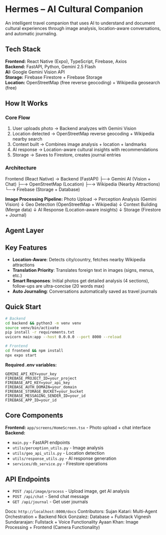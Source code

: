 # Hermes – AI Cultural Companion

An intelligent travel companion that uses AI to understand and document cultural experiences through image analysis, location-aware conversations, and automatic journaling.

## Tech Stack

**Frontend:** React Native (Expo), TypeScript, Firebase, Axios  
**Backend:** FastAPI, Python, Gemini 2.5 Flash  
**AI:** Google Gemini Vision API  
**Storage:** Firebase Firestore + Firebase Storage  
**Location:** OpenStreetMap (free reverse geocoding) + Wikipedia geosearch (free)

## How It Works

### Core Flow
1. User uploads photo → Backend analyzes with Gemini Vision
2. Location detected → OpenStreetMap reverse geocoding + Wikipedia nearby search
3. Context built → Combines image analysis + location + landmarks
4. AI response → Location-aware cultural insights with recommendations
5. Storage → Saves to Firestore, creates journal entries

### Architecture
Frontend (React Native) → Backend (FastAPI)
├─→ Gemini AI (Vision + Chat)
├─→ OpenStreetMap (Location)
├─→ Wikipedia (Nearby Attractions)
└─→ Firebase (Storage + Database)

**Image Processing Pipeline:**
Photo Upload → Perception Analysis (Gemini Vision)
↓
Geo Detection (OpenStreetMap + Wikipedia)
↓
Context Building (Merge data)
↓
AI Response (Location-aware insights)
↓
Storage (Firestore + Journal)

## Agent Layer



## Key Features

- **Location-Aware**: Detects city/country, fetches nearby Wikipedia attractions
- **Translation Priority**: Translates foreign text in images (signs, menus, etc.)
- **Smart Responses**: Initial photos get detailed analysis (4 sections), follow-ups are ultra-concise (20 words max)
- **Auto Journaling**: Conversations automatically saved as travel journals

## Quick Start

```bash
# Backend
cd backend && python3 -m venv venv
source venv/bin/activate
pip install -r requirements.txt
uvicorn main:app --host 0.0.0.0 --port 8000 --reload

# Frontend  
cd frontend && npm install
npx expo start
```

**Required .env variables:**
```env
GEMINI_API_KEY=your_key
FIREBASE_PROJECT_ID=your_project
FIREBASE_API_KEY=your_api_key
FIREBASE_AUTH_DOMAIN=your_domain
FIREBASE_STORAGE_BUCKET=your_bucket
FIREBASE_MESSAGING_SENDER_ID=your_id
FIREBASE_APP_ID=your_id
```

## Core Components

**Frontend:** `app/screens/HomeScreen.tsx` - Photo upload + chat interface  
**Backend:** 
- `main.py` - FastAPI endpoints
- `utils/perception_utils.py` - Image analysis
- `utils/geo_api_utils.py` - Location detection
- `utils/response_utils.py` - AI response generation
- `services/db_service.py` - Firestore operations

## API Endpoints

- `POST /api/image/process` - Upload image, get AI analysis
- `POST /api/chat` - Send chat message
- `GET /api/journal` - Get user journals

Docs: `http://localhost:8000/docs`
Contributors:
Sujan Katari: Multi-Agent Orchestration + Backend
Nick Gonzalez: Database + Fullstack
Vignesh Sundararajan: Fullstack + Voice Functionality
Ayaan Khan: Image Processing + Frontend (Camera Functionality)
